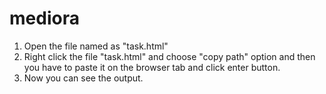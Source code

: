 # mediora

1) Open the file named as "task.html"
2) Right click the file "task.html" and choose "copy path" option and then you have to paste it on the browser tab and click enter button.
3) Now you can see the output.
